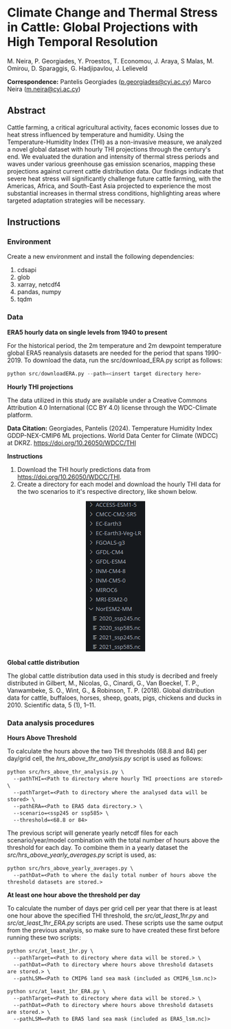 # Climate Change and Thermal Stress in Cattle: Global Projections with High Temporal Resolution

M. Neira, P. Georgiades, Y. Proestos, T. Economou, J. Araya, S Malas, M. Omirou, D. Sparaggis, G. Hadjipavlou, J. Lelieveld

**Correspondence:** Pantelis Georgiades (p.georgiades@cyi.ac.cy) Marco Neira (m.neira@cyi.ac.cy)

## Abstract
Cattle farming, a critical agricultural activity, faces economic losses due to heat stress influenced by temperature and humidity. Using the Temperature-Humidity Index (THI) as a non-invasive measure, we analyzed a novel global dataset with hourly THI projections through the century's end. We evaluated the duration and intensity of thermal stress periods and waves under various greenhouse gas emission scenarios, mapping these projections against current cattle distribution data. Our findings indicate that severe heat stress will significantly challenge future cattle farming, with the Americas, Africa, and South-East Asia projected to experience the most substantial increases in thermal stress conditions, highlighting areas where targeted adaptation strategies will be necessary.

## Instructions

### Environment

Create a new environment and install the following dependencies:

1. cdsapi
2. glob
3. xarray, netcdf4
4. pandas, numpy
5. tqdm

### Data

**ERA5 hourly data on single levels from 1940 to present**

For the historical period, the 2m temperature and 2m dewpoint temperature global ERA5 reanalysis datasets are needed for the period that spans 1990-2019. To download the data, run the src/download_ERA.py script as follows:

```python
python src/downloadERA.py --path=<insert target directory here>
```

**Hourly THI projections**

The data utilized in this study are available under a Creative Commons Attribution 4.0 International (CC BY 4.0) license through the WDC-Climate platform. 

**Data Citation:** Georgiades, Pantelis (2024). Temperature Humidity Index GDDP-NEX-CMIP6 ML projections. World Data Center for Climate (WDCC) at DKRZ. https://doi.org/10.26050/WDCC/THI

**Instructions**

1. Download the THI hourly predictions data from https://doi.org/10.26050/WDCC/THI.
2. Create a directory for each model and download the hourly THI data for the two scenarios to it's respective directory, like shown below.

<p align="center">
  <img width="138" height="349" src="data_structure.png">
</p>

**Global cattle distribution**

The global cattle distribution data used in this study is decribed and freely distributed in Gilbert, M., Nicolas, G., Cinardi, G., Van Boeckel, T. P., Vanwambeke, S. O., Wint, G., & Robinson, T. P. (2018). Global distribution data for cattle, buffaloes, horses, sheep, goats, pigs, chickens and ducks in 2010. Scientific data, 5 (1), 1–11.

### Data analysis procedures

**Hours Above Threshold**

To calculate the hours above the two THI thresholds (68.8 and 84) per day/grid cell, the *hrs_above_thr_analysis.py* script is used as follows:

```
python src/hrs_above_thr_analysis.py \
  --pathTHI=<Path to directory where hourly THI proections are stored> \
  --pathTarget=<Path to directory where the analysed data will be stored> \
  --pathERA=<Path to ERA5 data directory.> \
  --scenario=<ssp245 or ssp585> \
  --threshold=<68.8 or 84>
```

The previous script will generate yearly netcdf files for each scenario/year/model combination with the total number of hours above the threshold for each day. To combine them in a yearly dataset the *src/hrs_above_yearly_averages.py* script is used, as:

```
python src/hrs_above_yearly_averages.py \
  --pathDat=<Path to where the daily total number of hours above the threshold datasets are stored.>
```

**At least one hour above the threshold per day**

To calculate the number of days per grid cell per year that there is at least one hour above the specified THI threshold, the *src/at_least_1hr.py* and *src/at_least_1hr_ERA.py* scripts are used. These scripts use the same output from the previous analysis, so make sure to have created these first before running these two scripts:

```
python src/at_least_1hr.py \
  --pathTarget=<Path to directory where data will be stored.> \
  --pathDat=<Path to directory where hours above threshold datasets are stored.> \
  --pathLSM=<Path to CMIP6 land sea mask (included as CMIP6_lsm.nc)>
```

```
python src/at_least_1hr_ERA.py \
  --pathTarget=<Path to directory where data will be stored.> \
  --pathDat=<Path to directory where hours above threshold datasets are stored.> \
  --pathLSM=<Path to ERA5 land sea mask (included as ERA5_lsm.nc)>
```


